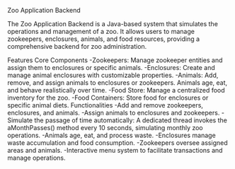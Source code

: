 Zoo Application Backend

The Zoo Application Backend is a Java-based system that simulates the operations and management of a zoo. It allows users to manage zookeepers, enclosures, animals, and food resources, providing a comprehensive backend for zoo administration.

Features
Core Components
-Zookeepers: Manage zookeeper entities and assign them to enclosures or specific animals.
-Enclosures: Create and manage animal enclosures with customizable properties.
-Animals: Add, remove, and assign animals to enclosures or zookeepers. Animals age, eat, and behave realistically over time.
-Food Store: Manage a centralized food inventory for the zoo.
-Food Containers: Store food for enclosures or specific animal diets.
Functionalities
-Add and remove zookeepers, enclosures, and animals.
-Assign animals to enclosures and zookeepers.
-Simulate the passage of time automatically:
A dedicated thread invokes the aMonthPasses() method every 10 seconds, simulating monthly zoo operations.
-Animals age, eat, and process waste.
-Enclosures manage waste accumulation and food consumption.
-Zookeepers oversee assigned areas and animals.
-Interactive menu system to facilitate transactions and manage operations.
